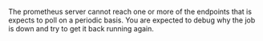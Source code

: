The prometheus server cannot reach one or more of the endpoints that is expects
to poll on a periodic basis.  You are expected to debug why the job is down and
try to get it back running again.
